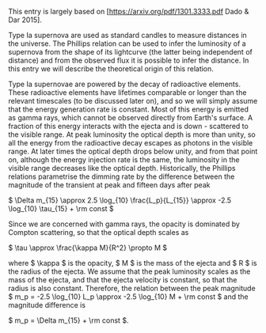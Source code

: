 This entry is largely based on [https://arxiv.org/pdf/1301.3333.pdf Dado & Dar 2015].

Type Ia supernova are used as standard candles to measure distances in the universe. The Phillips relation can be used to infer the luminosity of a supernova from the shape of its lightcurve (the latter being independent of distance) and from the observed flux it is possible to infer the distance. In this entry we will describe the theoretical origin of this relation. 

Type Ia supernovae are powered by the decay of radioactive elements. These radioactive elements have lifetimes comparable or longer than the relevant timescales (to be discussed later on), and so we will simply assume that the energy generation rate is constant. Most of this energy is emitted as gamma rays, which cannot be observed directly from Earth's surface. A fraction of this energy interacts with the ejecta and is down - scattered to the visible range. At peak luminosity the optical depth is more than unity, so all the energy from the radioactive decay escapes as photons in the visible range. At later times the optical depth drops below unity, and from that point on, although the energy injection rate is the same, the luminosity in the visible range decreases like the optical depth. Historically, the Phillips relations parametrise the dimming rate by the difference between the magnitude of the transient at peak and fifteen days after peak

$ \Delta m_{15} \approx 2.5 \log_{10} \frac{L_p}{L_{15}} \approx -2.5 \log_{10} \tau_{15} + \rm const $

Since we are concerned with gamma rays, the opacity is dominated by Compton scattering, so that the optical depth scales as

$ \tau \approx \frac{\kappa M}{R^2} \propto M $ 

where $ \kappa $ is the opacity, $ M $ is the mass of the ejecta and $ R $ is the radius of the ejecta. We assume that the peak luminosity scales as the mass of the ejecta, and that the ejecta velocity is constant, so that the radius is also constant. Therefore, the relation between the peak magnitude $ m_p = -2.5 \log_{10} L_p \approx -2.5 \log_{10} M + \rm const $ and the magnitude difference is

$ m_p = \Delta m_{15} + \rm const $.
